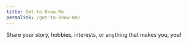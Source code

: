 ```yaml
---
title: Get to Know Me
permalink: /get-to-know-me/
---
```


Share your story, hobbies, interests, or anything that makes you, you!